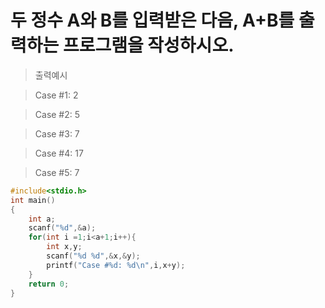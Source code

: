 # 두 정수 A와 B를 입력받은 다음, A+B를 출력하는 프로그램을 작성하시오.

> 출력예시

> Case #1: 2

> Case #2: 5

> Case #3: 7

> Case #4: 17

> Case #5: 7

```c
#include<stdio.h>
int main()
{
    int a;
    scanf("%d",&a);
    for(int i =1;i<a+1;i++){
        int x,y;
        scanf("%d %d",&x,&y);
        printf("Case #%d: %d\n",i,x+y);
    }
    return 0;
}
```
